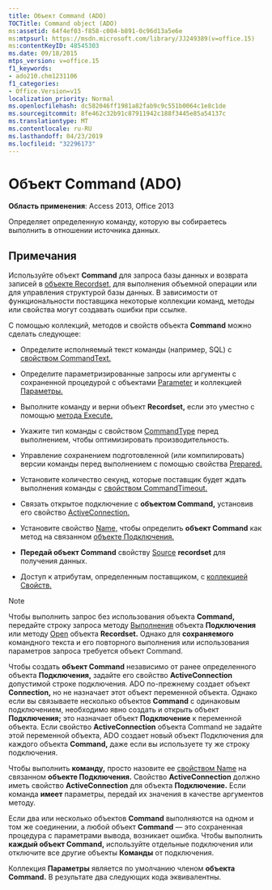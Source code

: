 ```yaml
---
title: Объект Command (ADO)
TOCTitle: Command object (ADO)
ms:assetid: 64f4ef03-f858-c004-b891-0c96d13a5e6e
ms:mtpsurl: https://msdn.microsoft.com/library/JJ249389(v=office.15)
ms:contentKeyID: 48545303
ms.date: 09/18/2015
mtps_version: v=office.15
f1_keywords:
- ado210.chm1231106
f1_categories:
- Office.Version=v15
localization_priority: Normal
ms.openlocfilehash: dc582046ff1981a82fab9c9c551b0064c1e8c1de
ms.sourcegitcommit: 8fe462c32b91c87911942c188f3445e85a54137c
ms.translationtype: MT
ms.contentlocale: ru-RU
ms.lasthandoff: 04/23/2019
ms.locfileid: "32296173"
---
```

# <a name="command-object-ado"></a>Объект Command (ADO)


**Область применения**: Access 2013, Office 2013

Определяет определенную команду, которую вы собираетесь выполнить в отношении источника данных.

## <a name="remarks"></a>Примечания

Используйте объект **Command** для запроса базы данных и возврата записей в [объекте Recordset,](recordset-object-ado.md) для выполнения объемной операции или для управления структурой базы данных. В зависимости от функциональности поставщика  некоторые коллекции команд, методы или свойства могут создавать ошибки при ссылке.

С помощью коллекций, методов и свойств объекта **Command** можно сделать следующее:

  - Определите исполняемый текст команды (например, SQL) с [свойством CommandText.](commandtext-property-ado.md)

  - Определите параметризированные запросы или аргументы с сохраненной процедурой с объектами [Parameter](parameter-object-ado.md) и коллекцией [Параметры.](parameters-collection-ado.md)

  - Выполните команду и верни объект **Recordset,** если это уместно с помощью [метода Execute.](https://docs.microsoft.com/office/vba/access/concepts/miscellaneous/execute-method-ado-command)

  - Укажите тип команды с свойством [CommandType](commandtype-property-ado.md) перед выполнением, чтобы оптимизировать производительность.

  - Управление сохранением подготовленной (или компилировать) версии команды перед выполнением с помощью свойства [Prepared.](prepared-property-ado.md)

  - Установите количество секунд, которые поставщик будет ждать выполнения команды с [свойством CommandTimeout.](commandtimeout-property-ado.md)

  - Связать открытое подключение с **объектом Command,** установив его свойство [ActiveConnection.](activeconnection-property-ado.md)

  - Установите свойство [Name,](name-property-ado.md) чтобы определить **объект Command** как метод на связанном [объекте Подключения.](connection-object-ado.md)

  - **Передай объект Command** свойству [Source](source-property-ado-recordset.md) **recordset** для получения данных.

  - Доступ к атрибутам, определенным поставщиком, с [коллекцией Свойств.](properties-collection-ado.md)

> [!NOTE]
> Чтобы выполнить запрос без использования объекта **Command,** передайте строку запроса методу [Выполнения](https://docs.microsoft.com/office/vba/access/concepts/miscellaneous/execute-method-ado-connection) объекта **Подключения** или методу [Open](open-method-ado-recordset.md) объекта **Recordset.** Однако для **сохраняемого** командного текста и его повторного выполнения или использования параметров запроса требуется объект Command.

Чтобы создать **объект Command** независимо от ранее определенного объекта **Подключения,** задайте его свойство **ActiveConnection** допустимой строке подключения. ADO по-прежнему создает объект **Connection,** но не назначает этот объект переменной объекта. Однако если вы связываете несколько объектов **Command** с одинаковым подключением, необходимо явно создать и открыть объект **Подключения;** это назначает объект **Подключение** к переменной объекта. Если свойство **ActiveConnection** объекта Command не задайте этой переменной объекта,  ADO создает новый объект Подключения для каждого объекта  **Command,** даже если вы используете ту же строку подключения.

Чтобы выполнить **команду,** просто назовите ее [свойством Name](name-property-ado.md) на связанном **объекте Подключения.** Свойство **ActiveConnection** должно иметь свойство **ActiveConnection** для объекта **Подключение.** Если команда **имеет** параметры, передай их значения в качестве аргументов методу.

Если два или несколько объектов **Command** выполняются на одном и том же соединении, а любой объект **Command** — это сохраненная процедура с параметрами вывода, возникает ошибка. Чтобы выполнить **каждый объект Command,** используйте отдельные подключения или отключите все другие объекты **Команды** от подключения.

Коллекция **Параметры** является по умолчанию членом **объекта Command.** В результате два следующих кода эквивалентны.

